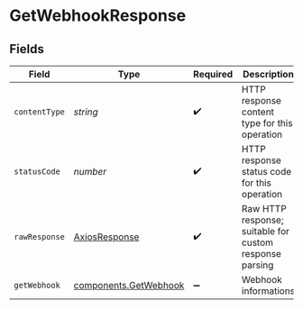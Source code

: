 # GetWebhookResponse


## Fields

| Field                                                          | Type                                                           | Required                                                       | Description                                                    |
| -------------------------------------------------------------- | -------------------------------------------------------------- | -------------------------------------------------------------- | -------------------------------------------------------------- |
| `contentType`                                                  | *string*                                                       | :heavy_check_mark:                                             | HTTP response content type for this operation                  |
| `statusCode`                                                   | *number*                                                       | :heavy_check_mark:                                             | HTTP response status code for this operation                   |
| `rawResponse`                                                  | [AxiosResponse](https://axios-http.com/docs/res_schema)        | :heavy_check_mark:                                             | Raw HTTP response; suitable for custom response parsing        |
| `getWebhook`                                                   | [components.GetWebhook](../../models/components/getwebhook.md) | :heavy_minus_sign:                                             | Webhook informations                                           |